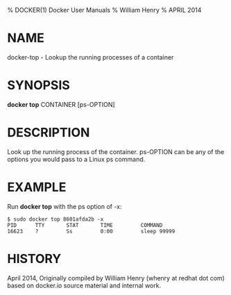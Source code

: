 % DOCKER(1) Docker User Manuals 
% William Henry
% APRIL 2014 
# NAME
docker-top - Lookup the running processes of a container

# SYNOPSIS
**docker top** CONTAINER [ps-OPTION]

# DESCRIPTION

Look up the running process of the container. ps-OPTION can be any of the
 options you would pass to a Linux ps command.

# EXAMPLE

Run **docker top** with the ps option of -x: 

    $ sudo docker top 8601afda2b -x
    PID      TTY       STAT       TIME         COMMAND
    16623    ?         Ss         0:00         sleep 99999


# HISTORY
April 2014, Originally compiled by William Henry (whenry at redhat dot com)
 based on docker.io source material and internal work.

